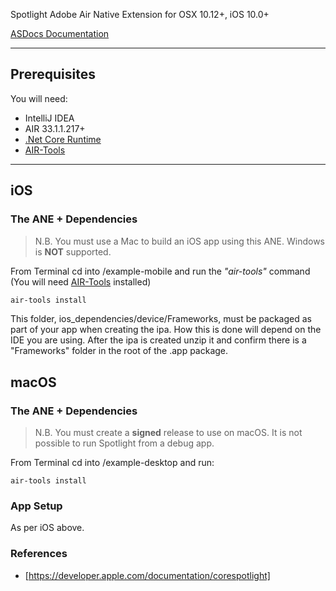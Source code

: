 Spotlight Adobe Air Native Extension for OSX 10.12+, iOS 10.0+

[ASDocs Documentation](https://tuarua.github.io/asdocs/spotlightane/index.html)  

-------------

## Prerequisites

You will need:

- IntelliJ IDEA
- AIR 33.1.1.217+
- [.Net Core Runtime](https://dotnet.microsoft.com/download/dotnet-core/3.1)
- [AIR-Tools](https://github.com/tuarua/AIR-Tools/)

-------------

## iOS

### The ANE + Dependencies

>N.B. You must use a Mac to build an iOS app using this ANE. Windows is **NOT** supported.

From Terminal cd into /example-mobile and run the _"air-tools"_ command (You will need [AIR-Tools](https://github.com/tuarua/AIR-Tools/) installed)

```bash
air-tools install
```

This folder, ios_dependencies/device/Frameworks, must be packaged as part of your app when creating the ipa. How this is done will depend on the IDE you are using.
After the ipa is created unzip it and confirm there is a "Frameworks" folder in the root of the .app package.


## macOS

### The ANE + Dependencies

>N.B. You must create a **signed** release to use on macOS. It is not possible to run Spotlight from a debug app.

From Terminal cd into /example-desktop and run:

```shell
air-tools install
```

### App Setup

As per iOS above.


### References
* [https://developer.apple.com/documentation/corespotlight]
